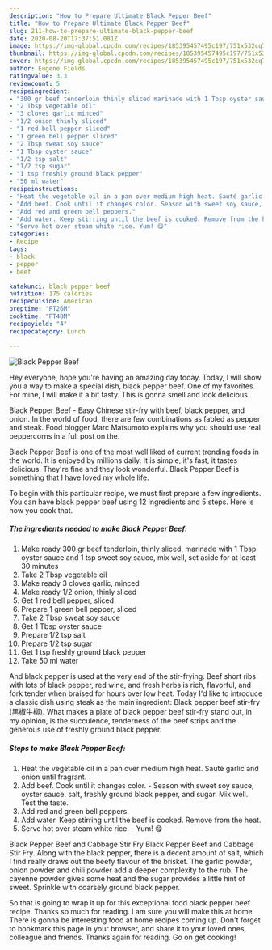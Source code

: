 ```yaml
---
description: "How to Prepare Ultimate Black Pepper Beef"
title: "How to Prepare Ultimate Black Pepper Beef"
slug: 211-how-to-prepare-ultimate-black-pepper-beef
date: 2020-08-20T17:37:51.081Z
image: https://img-global.cpcdn.com/recipes/185395457495c197/751x532cq70/black-pepper-beef-recipe-main-photo.jpg
thumbnail: https://img-global.cpcdn.com/recipes/185395457495c197/751x532cq70/black-pepper-beef-recipe-main-photo.jpg
cover: https://img-global.cpcdn.com/recipes/185395457495c197/751x532cq70/black-pepper-beef-recipe-main-photo.jpg
author: Eugene Fields
ratingvalue: 3.3
reviewcount: 5
recipeingredient:
- "300 gr beef tenderloin thinly sliced marinade with 1 Tbsp oyster sauce and 1 tsp sweet soy sauce mix well set aside for at least 30 minutes"
- "2 Tbsp vegetable oil"
- "3 cloves garlic minced"
- "1/2 onion thinly sliced"
- "1 red bell pepper sliced"
- "1 green bell pepper sliced"
- "2 Tbsp sweat soy sauce"
- "1 Tbsp oyster sauce"
- "1/2 tsp salt"
- "1/2 tsp sugar"
- "1 tsp freshly ground black pepper"
- "50 ml water"
recipeinstructions:
- "Heat the vegetable oil in a pan over medium high heat. Sauté garlic and onion until fragrant."
- "Add beef. Cook until it changes color. Season with sweet soy sauce, oyster sauce, salt, freshly ground black pepper, and sugar. Mix well. Test the taste."
- "Add red and green bell peppers."
- "Add water. Keep stirring until the beef is cooked. Remove from the heat."
- "Serve hot over steam white rice. Yum! 😋"
categories:
- Recipe
tags:
- black
- pepper
- beef

katakunci: black pepper beef 
nutrition: 175 calories
recipecuisine: American
preptime: "PT26M"
cooktime: "PT48M"
recipeyield: "4"
recipecategory: Lunch

---
```



![Black Pepper Beef](https://img-global.cpcdn.com/recipes/185395457495c197/751x532cq70/black-pepper-beef-recipe-main-photo.jpg)

Hey everyone, hope you're having an amazing day today. Today, I will show you a way to make a special dish, black pepper beef. One of my favorites. For mine, I will make it a bit tasty. This is gonna smell and look delicious.

Black Pepper Beef - Easy Chinese stir-fry with beef, black pepper, and onion. In the world of food, there are few combinations as fabled as pepper and steak. Food blogger Marc Matsumoto explains why you should use real peppercorns in a full post on the.

Black Pepper Beef is one of the most well liked of current trending foods in the world. It is enjoyed by millions daily. It is simple, it's fast, it tastes delicious. They're fine and they look wonderful. Black Pepper Beef is something that I have loved my whole life.


To begin with this particular recipe, we must first prepare a few ingredients. You can have black pepper beef using 12 ingredients and 5 steps. Here is how you cook that.

<!--inarticleads1-->

##### The ingredients needed to make Black Pepper Beef:

1. Make ready 300 gr beef tenderloin, thinly sliced, marinade with 1 Tbsp oyster sauce and 1 tsp sweet soy sauce, mix well, set aside for at least 30 minutes
1. Take 2 Tbsp vegetable oil
1. Make ready 3 cloves garlic, minced
1. Make ready 1/2 onion, thinly sliced
1. Get 1 red bell pepper, sliced
1. Prepare 1 green bell pepper, sliced
1. Take 2 Tbsp sweat soy sauce
1. Get 1 Tbsp oyster sauce
1. Prepare 1/2 tsp salt
1. Prepare 1/2 tsp sugar
1. Get 1 tsp freshly ground black pepper
1. Take 50 ml water


And black pepper is used at the very end of the stir-frying. Beef short ribs with lots of black pepper, red wine, and fresh herbs is rich, flavorful, and fork tender when braised for hours over low heat. Today I&#39;d like to introduce a classic dish using steak as the main ingredient: Black pepper beef stir-fry (黑椒牛柳). What makes a plate of black pepper beef stir-fry stand out, in my opinion, is the succulence, tenderness of the beef strips and the generous use of freshly ground black pepper. 

<!--inarticleads2-->

##### Steps to make Black Pepper Beef:

1. Heat the vegetable oil in a pan over medium high heat. Sauté garlic and onion until fragrant.
1. Add beef. Cook until it changes color. - Season with sweet soy sauce, oyster sauce, salt, freshly ground black pepper, and sugar. Mix well. Test the taste.
1. Add red and green bell peppers.
1. Add water. Keep stirring until the beef is cooked. Remove from the heat.
1. Serve hot over steam white rice. - Yum! 😋


Black Pepper Beef and Cabbage Stir Fry Black Pepper Beef and Cabbage Stir Fry. Along with the black pepper, there is a decent amount of salt, which I find really draws out the beefy flavour of the brisket. The garlic powder, onion powder and chili powder add a deeper complexity to the rub. The cayenne powder gives some heat and the sugar provides a little hint of sweet. Sprinkle with coarsely ground black pepper. 

So that is going to wrap it up for this exceptional food black pepper beef recipe. Thanks so much for reading. I am sure you will make this at home. There is gonna be interesting food at home recipes coming up. Don't forget to bookmark this page in your browser, and share it to your loved ones, colleague and friends. Thanks again for reading. Go on get cooking!

